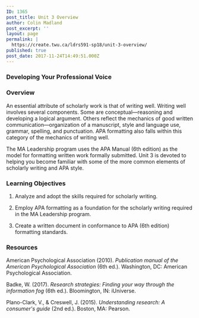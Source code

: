 ```yaml
---
ID: 1365
post_title: Unit 3 Overview
author: Colin Madland
post_excerpt: ''
layout: page
permalink: |
  https://create.twu.ca/ldrs591-sp18/unit-3-overview/
published: true
post_date: 2017-11-24T14:49:51.000Z
---
```


### Developing Your Professional Voice

### Overview

An essential attribute of scholarly work is that of writing well. Writing well involves several components. Some are conceptual—reasoning and developing a logical argument.  Others reflect the mechanics of good written communication—organization of a manuscript, style and language use, grammar, spelling, and punctuation.  APA formatting also falls within this category of the mechanics of writing well.

The MA Leadership program uses the APA Manual \(6th edition\) as the model for formatting written work formally submitted. Unit 3 is devoted to helping you become familiar with some of the more common elements of scholarly writing and APA style.

### Learning Objectives

1. Analyze and adopt the skills required for scholarly writing.

2. Employ APA formatting as a foundation for the scholarly writing required in the MA Leadership program.

3. Create a written document in conformance to APA \(6th edition\) formatting standards.

### Resources

American Psychological Association \(2010\). _Publication manual of the American Psychological Association_ \(6th ed.\).  Washington, DC: American Psychological Association.

Badke, W. \(2017\). _Research strategies: Finding your way through the information fog_ \(6th ed.\). Bloomington, IN: iUniverse.

Plano-Clark, V., & Creswell, J. \(2015\). _Understanding research: A consumer's guide_ \(2nd ed.\). Boston, MA: Pearson.


